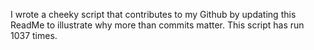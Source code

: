 I wrote a cheeky script that contributes to my Github by updating this ReadMe to illustrate why more than commits matter. This script has run 1037 times.